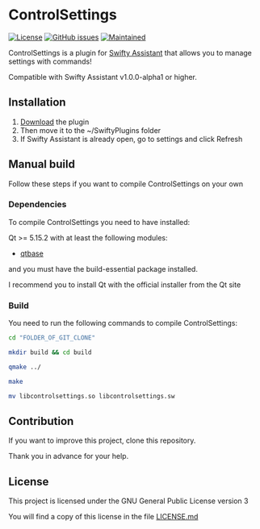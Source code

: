 # ControlSettings

[![License](https://img.shields.io/badge/license-GPLv3.0-blue.svg)](https://www.gnu.org/licenses/gpl-3.0.html) [![GitHub issues](https://img.shields.io/github/issues/Swiftapp-hub/ControlSettings-Plugin-Swifty-Assistant.svg)](https://github.com/Swiftapp-hub/ControlSettings-Plugin-Swifty-Assistant/issues) [![Maintained](https://img.shields.io/maintenance/yes/2021.svg)](https://github.com/Swiftapp-hub/ControlSettings-Plugin-Swifty-Assistant/commits/develop)

ControlSettings is a plugin for [Swifty Assistant](https://github.com/Swiftapp-hub/Swifty-Assistant) that allows you to manage settings with commands!

Compatible with Swifty Assistant v1.0.0-alpha1 or higher.

## Installation

1. [Download](https://github.com/Swiftapp-hub/ControlSettings-Plugin-Swifty-Assistant/releases/) the plugin
2. Then move it to the ~/SwiftyPlugins folder
3. If Swifty Assistant is already open, go to settings and click Refresh

## Manual build

Follow these steps if you want to compile ControlSettings on your own

### Dependencies

To compile ControlSettings you need to have installed:

Qt >= 5.15.2 with at least the following modules:

* [qtbase](http://code.qt.io/cgit/qt/qtbase.git)

and you must have the build-essential package installed.

I recommend you to install Qt with the official installer from the Qt site

### Build

You need to run the following commands to compile ControlSettings:

```bash
cd "FOLDER_OF_GIT_CLONE"
```

```bash
mkdir build && cd build
```

```bash
qmake ../
```

```bash
make
```

```bash
mv libcontrolsettings.so libcontrolsettings.sw
```

## Contribution

If you want to improve this project, clone this repository.

Thank you in advance for your help.

## License

This project is licensed under the GNU General Public License version 3

You will find a copy of this license in the file [LICENSE.md](https://github.com/Swiftapp-hub/ControlSettings-Plugin-Swifty-Assistant/blob/master/LICENSE.md)
